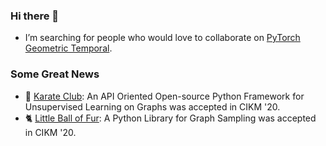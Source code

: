 ### Hi there 👋
- I’m searching for people who would love to collaborate on [PyTorch Geometric Temporal](https://github.com/benedekrozemberczki/pytorch_geometric_temporal).

### Some Great News
- :japanese_castle: [Karate Club](): An API Oriented Open-source Python Framework for Unsupervised Learning on Graphs was accepted in CIKM '20.
- :cat2: [Little Ball of Fur](): A Python Library for Graph Sampling was accepted in CIKM '20.

